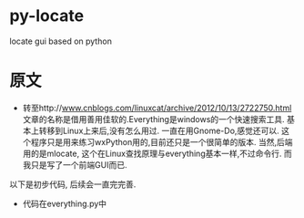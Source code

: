 # py-locate
locate gui based on python

# 原文
* 转至http://www.cnblogs.com/linuxcat/archive/2012/10/13/2722750.html
    文章的名称是借用善用佳软的.Everything是windows的一个快速搜索工具. 基本上转移到Linux上来后,没有怎么用过. 一直在用Gnome-Do,感觉还可以. 这个程序只是用来练习wxPython用的,目前还只是一个很简单的版本. 当然,后端用的是mlocate, 这个在Linux查找原理与everything基本一样,不过命令行. 而我只是写了一个前端GUI而已.

以下是初步代码, 后续会一直完完善. 

* 代码在everything.py中
